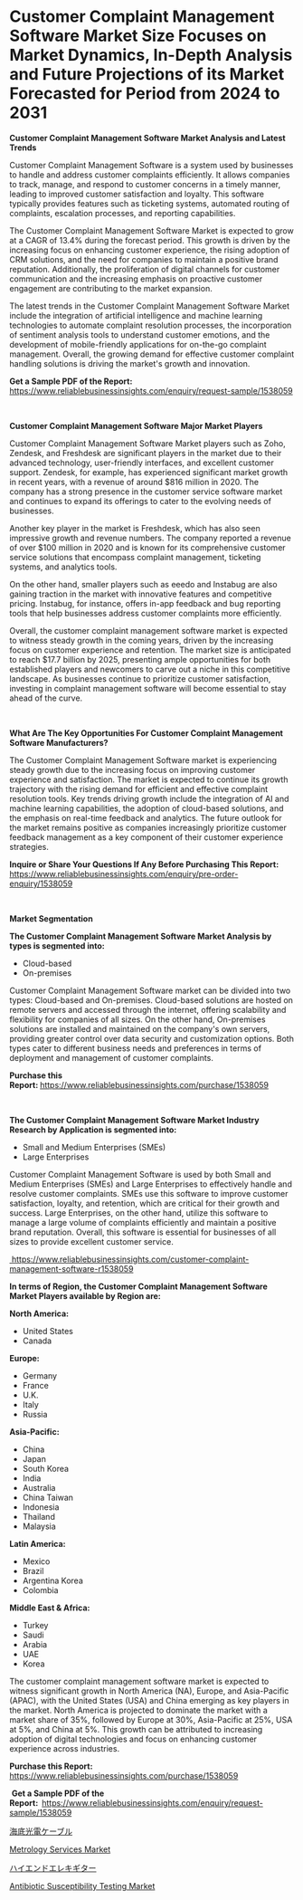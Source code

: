 <p><h1>Customer Complaint Management Software Market Size Focuses on Market Dynamics, In-Depth Analysis and Future Projections of its Market Forecasted for Period from 2024 to 2031</h1></p><p><strong>Customer Complaint Management Software Market Analysis and Latest Trends</strong></p>
<p><p>Customer Complaint Management Software is a system used by businesses to handle and address customer complaints efficiently. It allows companies to track, manage, and respond to customer concerns in a timely manner, leading to improved customer satisfaction and loyalty. This software typically provides features such as ticketing systems, automated routing of complaints, escalation processes, and reporting capabilities.</p><p>The Customer Complaint Management Software Market is expected to grow at a CAGR of 13.4% during the forecast period. This growth is driven by the increasing focus on enhancing customer experience, the rising adoption of CRM solutions, and the need for companies to maintain a positive brand reputation. Additionally, the proliferation of digital channels for customer communication and the increasing emphasis on proactive customer engagement are contributing to the market expansion.</p><p>The latest trends in the Customer Complaint Management Software Market include the integration of artificial intelligence and machine learning technologies to automate complaint resolution processes, the incorporation of sentiment analysis tools to understand customer emotions, and the development of mobile-friendly applications for on-the-go complaint management. Overall, the growing demand for effective customer complaint handling solutions is driving the market's growth and innovation.</p></p>
<p><strong>Get a Sample PDF of the Report:&nbsp;</strong> <a href="https://www.reliablebusinessinsights.com/enquiry/request-sample/1538059">https://www.reliablebusinessinsights.com/enquiry/request-sample/1538059</a></p>
<p>&nbsp;</p>
<p><strong>Customer Complaint Management Software Major Market Players</strong></p>
<p><p>Customer Complaint Management Software Market players such as Zoho, Zendesk, and Freshdesk are significant players in the market due to their advanced technology, user-friendly interfaces, and excellent customer support. Zendesk, for example, has experienced significant market growth in recent years, with a revenue of around $816 million in 2020. The company has a strong presence in the customer service software market and continues to expand its offerings to cater to the evolving needs of businesses.</p><p>Another key player in the market is Freshdesk, which has also seen impressive growth and revenue numbers. The company reported a revenue of over $100 million in 2020 and is known for its comprehensive customer service solutions that encompass complaint management, ticketing systems, and analytics tools.</p><p>On the other hand, smaller players such as eeedo and Instabug are also gaining traction in the market with innovative features and competitive pricing. Instabug, for instance, offers in-app feedback and bug reporting tools that help businesses address customer complaints more efficiently.</p><p>Overall, the customer complaint management software market is expected to witness steady growth in the coming years, driven by the increasing focus on customer experience and retention. The market size is anticipated to reach $17.7 billion by 2025, presenting ample opportunities for both established players and newcomers to carve out a niche in this competitive landscape. As businesses continue to prioritize customer satisfaction, investing in complaint management software will become essential to stay ahead of the curve.</p></p>
<p>&nbsp;</p>
<p><strong>What Are The Key Opportunities For Customer Complaint Management Software Manufacturers?</strong></p>
<p><p>The Customer Complaint Management Software market is experiencing steady growth due to the increasing focus on improving customer experience and satisfaction. The market is expected to continue its growth trajectory with the rising demand for efficient and effective complaint resolution tools. Key trends driving growth include the integration of AI and machine learning capabilities, the adoption of cloud-based solutions, and the emphasis on real-time feedback and analytics. The future outlook for the market remains positive as companies increasingly prioritize customer feedback management as a key component of their customer experience strategies.</p></p>
<p><strong>Inquire or Share Your Questions If Any Before Purchasing This Report:</strong> <a href="https://www.reliablebusinessinsights.com/enquiry/pre-order-enquiry/1538059">https://www.reliablebusinessinsights.com/enquiry/pre-order-enquiry/1538059</a></p>
<p>&nbsp;</p>
<p><strong>Market Segmentation</strong></p>
<p><strong>The Customer Complaint Management Software Market Analysis by types is segmented into:</strong></p>
<p><ul><li>Cloud-based</li><li>On-premises</li></ul></p>
<p><p>Customer Complaint Management Software market can be divided into two types: Cloud-based and On-premises. Cloud-based solutions are hosted on remote servers and accessed through the internet, offering scalability and flexibility for companies of all sizes. On the other hand, On-premises solutions are installed and maintained on the company's own servers, providing greater control over data security and customization options. Both types cater to different business needs and preferences in terms of deployment and management of customer complaints.</p></p>
<p><strong>Purchase this Report:&nbsp;</strong><a href="https://www.reliablebusinessinsights.com/purchase/1538059">https://www.reliablebusinessinsights.com/purchase/1538059</a></p>
<p>&nbsp;</p>
<p><strong>The Customer Complaint Management Software Market Industry Research by Application is segmented into:</strong></p>
<p><ul><li>Small and Medium Enterprises (SMEs)</li><li>Large Enterprises</li></ul></p>
<p><p>Customer Complaint Management Software is used by both Small and Medium Enterprises (SMEs) and Large Enterprises to effectively handle and resolve customer complaints. SMEs use this software to improve customer satisfaction, loyalty, and retention, which are critical for their growth and success. Large Enterprises, on the other hand, utilize this software to manage a large volume of complaints efficiently and maintain a positive brand reputation. Overall, this software is essential for businesses of all sizes to provide excellent customer service.</p></p>
<p><a href="https://www.reliablebusinessinsights.com/customer-complaint-management-software-r1538059">&nbsp;https://www.reliablebusinessinsights.com/customer-complaint-management-software-r1538059</a></p>
<p><strong>In terms of Region, the Customer Complaint Management Software Market Players available by Region are:</strong></p>
<p>
    <p> <strong> North America: </strong>
        <ul>
            <li>United States</li>
            <li>Canada</li>
        </ul>
        </p> 
    <p> <strong> Europe: </strong>
        <ul>
            <li>Germany</li>
            <li>France</li>
            <li>U.K.</li>
            <li>Italy</li>
            <li>Russia</li>
        </ul>
        </p> 
    <p> <strong> Asia-Pacific: </strong>
        <ul>
            <li>China</li>
            <li>Japan</li>
            <li>South Korea</li>
            <li>India</li>
            <li>Australia</li>
            <li>China Taiwan</li>
            <li>Indonesia</li>
            <li>Thailand</li>
            <li>Malaysia</li>
        </ul>
        </p> 
    <p> <strong> Latin America: </strong>
        <ul>
            <li>Mexico</li>
            <li>Brazil</li>
            <li>Argentina Korea</li>
            <li>Colombia</li>
        </ul>
        </p> 
    <p> <strong> Middle East & Africa: </strong>
        <ul>
            <li>Turkey</li>
            <li>Saudi</li>
            <li>Arabia</li>
            <li>UAE</li>
            <li>Korea</li>
        </ul>
    </p>
    </p>
<p><p>The customer complaint management software market is expected to witness significant growth in North America (NA), Europe, and Asia-Pacific (APAC), with the United States (USA) and China emerging as key players in the market. North America is projected to dominate the market with a market share of 35%, followed by Europe at 30%, Asia-Pacific at 25%, USA at 5%, and China at 5%. This growth can be attributed to increasing adoption of digital technologies and focus on enhancing customer experience across industries.</p></p>
<p><strong>Purchase this Report: </strong><a href="https://www.reliablebusinessinsights.com/purchase/1538059">https://www.reliablebusinessinsights.com/purchase/1538059</a></p>
<p>&nbsp;<strong>Get a Sample PDF of the Report:&nbsp;&nbsp;</strong><a href="https://www.reliablebusinessinsights.com/enquiry/request-sample/1538059">https://www.reliablebusinessinsights.com/enquiry/request-sample/1538059</a></p>
<p><strong></strong></p>
<p><p><a href="https://github.com/dawson566/Market-Research-Report-List-2/blob/main/2837187180888.md">海底光電ケーブル</a></p><p><a href="https://github.com/AdrianaPaucek2023/Market-Research-Report-List-1/blob/main/metrology-services-market.md">Metrology Services Market</a></p><p><a href="https://github.com/DeonBoer2023/Market-Research-Report-List-2/blob/main/7361785180889.md">ハイエンドエレキギター</a></p><p><a href="https://github.com/cheribeninsig/Market-Research-Report-List-1/blob/main/antibiotic-susceptibility-testing-market.md">Antibiotic Susceptibility Testing Market</a></p></p>